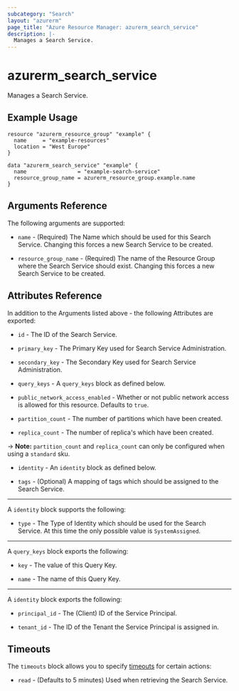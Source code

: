 ```yaml
---
subcategory: "Search"
layout: "azurerm"
page_title: "Azure Resource Manager: azurerm_search_service"
description: |-
  Manages a Search Service.
---
```


# azurerm_search_service

Manages a Search Service.

## Example Usage

```hcl
resource "azurerm_resource_group" "example" {
  name     = "example-resources"
  location = "West Europe"
}

data "azurerm_search_service" "example" {
  name                = "example-search-service"
  resource_group_name = azurerm_resource_group.example.name
}
```

## Arguments Reference

The following arguments are supported:

* `name` - (Required) The Name which should be used for this Search Service. Changing this forces a new Search Service to be created.

* `resource_group_name` - (Required) The name of the Resource Group where the Search Service should exist. Changing this forces a new Search Service to be created.

## Attributes Reference

In addition to the Arguments listed above - the following Attributes are exported:

* `id` - The ID of the Search Service.

* `primary_key` - The Primary Key used for Search Service Administration.

* `secondary_key` - The Secondary Key used for Search Service Administration.

* `query_keys` - A `query_keys` block as defined below.

* `public_network_access_enabled` - Whether or not public network access is allowed for this resource. Defaults to `true`.

* `partition_count` - The number of partitions which have been created.

* `replica_count` - The number of replica's which have been created.

-> **Note:** `partition_count` and `replica_count` can only be configured when using a `standard` sku.

* `identity` - An `identity` block as defined below.

* `tags` - (Optional) A mapping of tags which should be assigned to the Search Service.

---

A `identity` block supports the following:

* `type` - The Type of Identity which should be used for the Search Service. At this time the only possible value is `SystemAssigned`.

---

A `query_keys` block exports the following:

* `key` - The value of this Query Key.

* `name` - The name of this Query Key.

---

A `identity` block exports the following:

* `principal_id` - The (Client) ID of the Service Principal.

* `tenant_id` - The ID of the Tenant the Service Principal is assigned in.

## Timeouts

The `timeouts` block allows you to specify [timeouts](https://www.terraform.io/docs/configuration/resources.html#timeouts) for certain actions:

* `read` - (Defaults to 5 minutes) Used when retrieving the Search Service.
